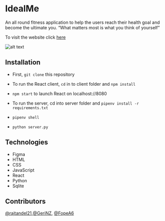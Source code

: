 # IdealMe

An all round fitness application to help the users reach their health goal and become the ultimate you. “What matters most is what you think of yourself”

To visit the website click [here](https://)

![alt text](https://thenicl.com/wp-content/uploads/2013/10/Cat-Sees-Lion-mirror-e1450310267514.jpg)

## Installation
- First, `git clone` this repository

- To run the React client, `cd` in to client folder and `npm install`

- `npm start` to launch React on localhost://8080

- To run the server, cd into server folder and `pipenv install -r requirements.txt`

- `pipenv shell`

- `python server.py`

## Technologies

- Figma
- HTML
- CSS
- JavaScript
- React
- Python
- Sqlite

## Contributors

[@rajtandel21](https://github.com/rajtandel21),[@GeriNZ](https://github.com/GeriNZ), [@FopeA6](https://github.com/FopeA6)
